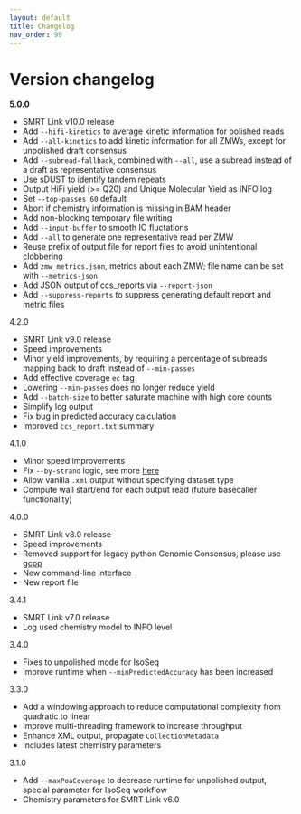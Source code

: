 ```yaml
---
layout: default
title: Changelog
nav_order: 99
---
```


# Version changelog

**5.0.0**
   * SMRT Link v10.0 release
   * Add `--hifi-kinetics` to average kinetic information for polished reads
   * Add `--all-kinetics` to add kinetic information for all ZMWs, except for unpolished draft consensus
   * Add `--subread-fallback`, combined with `--all`, use a subread instead of a draft as representative consensus
   * Use sDUST to identify tandem repeats
   * Output HiFi yield (>= Q20) and Unique Molecular Yield as INFO log
   * Set `--top-passes 60` default
   * Abort if chemistry information is missing in BAM header
   * Add non-blocking temporary file writing
   * Add `--input-buffer` to smooth IO fluctations
   * Add `--all` to generate one representative read per ZMW
   * Reuse prefix of output file for report files to avoid unintentional clobbering
   * Add `zmw_metrics.json`, metrics about each ZMW; file name can be set with `--metrics-json`
   * Add JSON output of ccs_reports via `--report-json`
   * Add `--suppress-reports` to suppress generating default report and metric files

4.2.0
   * SMRT Link v9.0 release
   * Speed improvements
   * Minor yield improvements, by requiring a percentage of subreads mapping back to draft instead of `--min-passes`
   * Add effective coverage `ec` tag
   * Lowering `--min-passes` does no longer reduce yield
   * Add `--batch-size` to better saturate machine with high core counts
   * Simplify log output
   * Fix bug in predicted accuracy calculation
   * Improved `ccs_report.txt` summary

4.1.0
   * Minor speed improvements
   * Fix `--by-strand` logic, see more [here](https://ccs.how/faq/mode-by-strand)
   * Allow vanilla `.xml` output without specifying dataset type
   * Compute wall start/end for each output read (future basecaller functionality)

4.0.0
   * SMRT Link v8.0 release
   * Speed improvements
   * Removed support for legacy python Genomic Consensus, please use [gcpp](https://github.com/PacificBiosciences/gcpp)
   * New command-line interface
   * New report file

3.4.1
   * SMRT Link v7.0 release
   * Log used chemistry model to INFO level

3.4.0
   * Fixes to unpolished mode for IsoSeq
   * Improve runtime when `--minPredictedAccuracy` has been increased

3.3.0
   * Add a windowing approach to reduce computational complexity from quadratic to linear
   * Improve multi-threading framework to increase throughput
   * Enhance XML output, propagate `CollectionMetadata`
   * Includes latest chemistry parameters

3.1.0
   * Add `--maxPoaCoverage` to decrease runtime for unpolished output, special parameter for IsoSeq workflow
   * Chemistry parameters for SMRT Link v6.0
